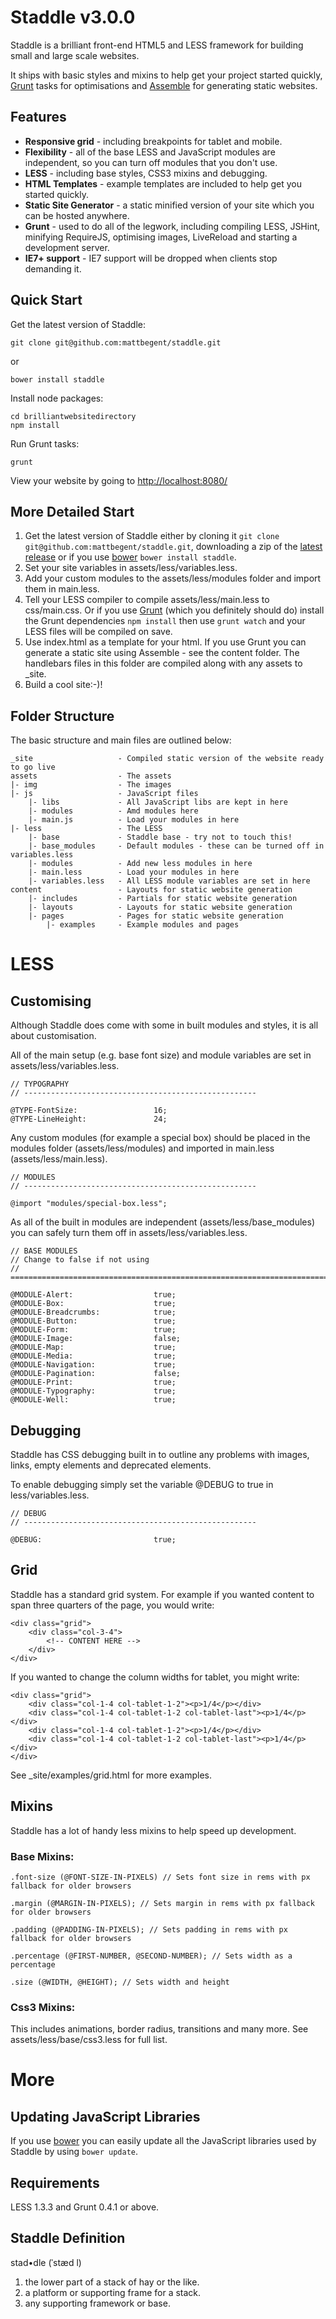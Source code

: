 # Staddle v3.0.0

Staddle is a brilliant front-end HTML5 and LESS framework for building small and large scale websites.

It ships with basic styles and mixins to help get your project started quickly, [Grunt](http://gruntjs.com/) tasks for optimisations and [Assemble](https://github.com/assemble/assemble) for generating static websites.

## Features

* **Responsive grid** - including breakpoints for tablet and mobile.
* **Flexibility** - all of the base LESS and JavaScript modules are independent, so you can turn off modules that you don't use.
* **LESS** - including base styles, CSS3 mixins and debugging.
* **HTML Templates** - example templates are included to help get you started quickly.
* **Static Site Generator** - a static minified version of your site which you can be hosted anywhere.
* **Grunt** - used to do all of the legwork, including compiling LESS, JSHint, minifying RequireJS, optimising images, LiveReload and starting a development server.
* **IE7+ support** - IE7 support will be dropped when clients stop demanding it.

## Quick Start

Get the latest version of Staddle:

	git clone git@github.com:mattbegent/staddle.git

or

	bower install staddle

Install node packages:

	cd brilliantwebsitedirectory
	npm install	

Run Grunt tasks:
	
	grunt

View your website by going to [http://localhost:8080/](http://localhost:8080/)	

## More Detailed Start

1. Get the latest version of Staddle either by cloning it `git clone git@github.com:mattbegent/staddle.git`, downloading a zip of the [latest release](https://github.com/mattbegent/staddle/archive/master.zip) or if you use [bower](https://github.com/twitter/bower) `bower install staddle`.
2. Set your site variables in assets/less/variables.less.
3. Add your custom modules to the assets/less/modules folder and import them in main.less.
4. Tell your LESS compiler to compile assets/less/main.less to css/main.css. Or if you use [Grunt](http://gruntjs.com/) (which you definitely should do) install the Grunt dependencies `npm install` then use `grunt watch` and your LESS files will be compiled on save.
5. Use index.html as a template for your html. If you use Grunt you can generate a static site using Assemble - see the content folder. The handlebars files in this folder are compiled along with any assets to _site.
6. Build a cool site:-)! 

## Folder Structure

The basic structure and main files are outlined below: 

	_site                   - Compiled static version of the website ready to go live
	assets                  - The assets
	|- img                  - The images
	|- js                   - JavaScript files
		|- libs 			- All JavaScript libs are kept in here
		|- modules 			- Amd modules here
		|- main.js          - Load your modules in here
	|- less     			- The LESS
		|- base             - Staddle base - try not to touch this!
		|- base_modules     - Default modules - these can be turned off in variables.less
		|- modules          - Add new less modules in here
		|- main.less        - Load your modules in here
		|- variables.less   - All LESS module variables are set in here
	content                 - Layouts for static website generation
		|- includes         - Partials for static website generation
		|- layouts          - Layouts for static website generation
		|- pages            - Pages for static website generation
			|- examples     - Example modules and pages

# LESS

## Customising

Although Staddle does come with some in built modules and styles, it is all about customisation.

All of the main setup (e.g. base font size) and module variables are set in assets/less/variables.less.

	// TYPOGRAPHY
	// ----------------------------------------------------

	@TYPE-FontSize: 				16;
	@TYPE-LineHeight: 				24;

Any custom modules (for example a special box) should be placed in the modules folder (assets/less/modules) and imported in main.less (assets/less/main.less). 

	// MODULES
	// ----------------------------------------------------

	@import "modules/special-box.less";

As all of the built in modules are independent (assets/less/base_modules) you can safely turn them off in assets/less/variables.less.
	
	// BASE MODULES
	// Change to false if not using
	// =========================================================================//

	@MODULE-Alert:                  true;
	@MODULE-Box:                    true;
	@MODULE-Breadcrumbs:            true;
	@MODULE-Button:                 true;
	@MODULE-Form:                   true;
	@MODULE-Image:                  false;
	@MODULE-Map:                    true;
	@MODULE-Media:                  true;
	@MODULE-Navigation:             true;
	@MODULE-Pagination:             false;
	@MODULE-Print:                  true;
	@MODULE-Typography:             true;
	@MODULE-Well:                   true;

## Debugging

Staddle has CSS debugging built in to outline any problems with images, links, empty elements and deprecated elements.

To enable debugging simply set the variable @DEBUG to true in less/variables.less.

	// DEBUG
	// ----------------------------------------------------

	@DEBUG:							true;

## Grid

Staddle has a standard grid system. For example if you wanted content to span three quarters of the page, you would write:

	<div class="grid">
		<div class="col-3-4">
			<!-- CONTENT HERE -->
		</div>
	</div>

If you wanted to change the column widths for tablet, you might write:

	<div class="grid">
        <div class="col-1-4 col-tablet-1-2"><p>1/4</p></div>
        <div class="col-1-4 col-tablet-1-2 col-tablet-last"><p>1/4</p></div>
        <div class="col-1-4 col-tablet-1-2"><p>1/4</p></div>
        <div class="col-1-4 col-tablet-1-2 col-tablet-last"><p>1/4</p></div>
    </div>	

See _site/examples/grid.html for more examples.    

## Mixins

Staddle has a lot of handy less mixins to help speed up development. 

### Base Mixins:

	.font-size (@FONT-SIZE-IN-PIXELS) // Sets font size in rems with px fallback for older browsers

	.margin (@MARGIN-IN-PIXELS); // Sets margin in rems with px fallback for older browsers

	.padding (@PADDING-IN-PIXELS); // Sets padding in rems with px fallback for older browsers

	.percentage (@FIRST-NUMBER, @SECOND-NUMBER); // Sets width as a percentage

	.size (@WIDTH, @HEIGHT); // Sets width and height

### Css3 Mixins:

This includes animations, border radius, transitions and many more. See assets/less/base/css3.less for full list.

# More

## Updating JavaScript Libraries

If you use [bower](https://github.com/twitter/bower) you can easily update all the JavaScript libraries used by Staddle by using `bower update`.

## Requirements

LESS 1.3.3 and Grunt 0.4.1 or above.

## Staddle Definition

stad•dle (ˈstæd l) 


1. the lower part of a stack of hay or the like.
2. a platform or supporting frame for a stack.
3. any supporting framework or base.